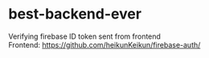 # best-backend-ever
Verifying firebase ID token sent from frontend  
Frontend: https://github.com/heikunKeikun/firebase-auth/
